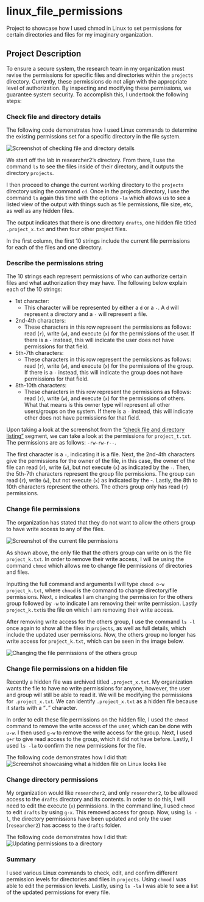 # linux_file_permissions
Project to showcase how I used chmod in Linux to set permissions for certain directories and files for my imaginary organization.

## Project Description

To ensure a secure system, the research team in my organization must revise the permissions for specific files and directories within the `projects` directory. Currently, these permissions do not align with the appropriate level of authorization. By inspecting and modifying these permissions, we guarantee system security. To accomplish this, I undertook the following steps:

### Check file and directory details

The following code demonstrates how I used Linux commands to determine the existing permissions set for a specific directory in the file system.

![Screenshot of checking file and directory details](https://i.imgur.com/2HwqNVs.png)

We start off the lab in researcher2’s directory. From there, I use the command ```ls``` to see the files inside of their directory, and it outputs the directory ```projects```.

I then proceed to change the current working directory to the ```projects``` directory using the command ```cd```. Once in the projects directory, I use the command ```ls``` again this time with the options ```-la``` which allows us to see a listed view of the output with things such as file permissions, file size, etc, as well as any hidden files.

The output indicates that there is one directory ```drafts```, one hidden file titled ```.project_x.txt``` and then four other project files.

In the first column, the first 10 strings include the current file permissions for each of the files and one directory.

### Describe the permissions string

The 10 strings each represent permissions of who can authorize certain files and what authorization they may have. The following below explain each of the 10 strings:

- 1st character:
  - This character will be represented by either a ```d``` or a ```-```. A ```d``` will represent a directory and a ```-``` will represent a file.
- 2nd-4th characters:
  - These characters in this row represent the permissions as follows: read (```r```), write (```w```), and execute (```x```) for the permissions of the user. If there is a ```-``` instead, this will indicate the user does not have permissions for that field.
- 5th-7th characters:
  - These characters in this row represent the permissions as follows: read (```r```), write (```w```), and execute (```x```) for the permissions of the group. If there is a ```-``` instead, this will indicate the group does not have permissions for that field.
- 8th-10th characters:
  - These characters in this row represent the permissions as follows: read (```r```), write (```w```), and execute (```x```) for the permissions of others. What that means is this owner type will represent all other users/groups on the system. If there is a ```-``` instead, this will indicate other does not have permissions for that field.

Upon taking a look at the screenshot from the [“check file and directory listing”](https://github.com/mquinonesc54/linux_file_permissions/tree/main#check-file-and-directory-details) segment, we can take a look at the permissions for ```project_t.txt```. The permissions are as follows: ```-rw-rw-r--```.

The first character is a ```-```, indicating it is a file. Next, the 2nd-4th characters give the permissions for the owner of the file, in this case, the owner of the file can read (```r```), write (```w```), but not execute (```x```) as indicated by the ```-```.  Then, the 5th-7th characters represent the group file permissions. The group can read (```r```), write (```w```), but not execute (```x```) as indicated by the -. Lastly, the 8th to 10th characters represent the others. The others group only has read (```r```) permissions.

### Change file permissions

The organization has stated that they do not want to allow the others group to have write access to any of the files. 

![Screenshot of the current file permissions](https://i.imgur.com/riBptHP.png)

As shown above, the only file that the others group can write on is the file ```project_k.txt```. In order to remove their write access, I will be using the command ```chmod``` which allows me to change file permissions of directories and files. 

Inputting the full command and arguments I will type ```chmod o-w project_k.txt```, where ```chmod``` is the command to change directory/file permissions. Next, ```o``` indicates I am changing the permission for the others group followed by  ```-w``` to indicate I am removing their write permission. Lastly ```project_k.txt```is the file on which I am removing their write access.

After removing write access for the others group, I use the command ```ls -l``` once again to show all the files in ```projects```, as well as full details, which include the updated user permissions. Now, the others group no longer has write access for ```project_k.txt```, which can be seen in the image below.

![Changing the file permissions of the others group](https://i.imgur.com/vRYArcm.png)

### Change file permissions on a hidden file

Recently a hidden file was archived titled ```.project_x.txt```. My organization wants the file to have no write permissions for anyone, however, the user and group will still be able to read it. We will be modifying the permissions for ```.project_x.txt```. We can identify ```.project_x.txt``` as a hidden file because it starts with a “```.```” character.

In order to edit these file permissions on the hidden file, I used the ```chmod``` command to remove the write access of the user, which can be done with ```u-w```. I then used ```g-w``` to remove the write access for the group. Next, I used ```g+r``` to give read access to the group, which it did not have before. Lastly, I used ```ls -la``` to confirm the new permissions for the file.

The following code demonstrates how I did that:
![Screenshot showcasing what a hidden file on Linux looks like](https://i.imgur.com/omUuFYz.png)

### Change directory permissions

My organization would like ```researcher2```, and only ```researcher2```, to be allowed access to the ```drafts``` directory and its contents. In order to do this, I will need to edit the execute (```x```) permissions. In the command line, I used ```chmod``` to edit ```drafts``` by using ```g-x```. This removed access for group. Now, using ```ls -l```, the directory permissions have been updated and only the user (```researcher2```) has access to the ```drafts``` folder.

The following code demonstrates how I did that:
![Updating permissions to a directory](https://i.imgur.com/arJApaY.png)

### Summary

I used various Linux commands to check, edit, and confirm different permission levels for directories and files in ```projects```. Using ```chmod``` I was able to edit the permission levels. Lastly, using ```ls -la``` I was able to see a list of the updated permissions for every file.




